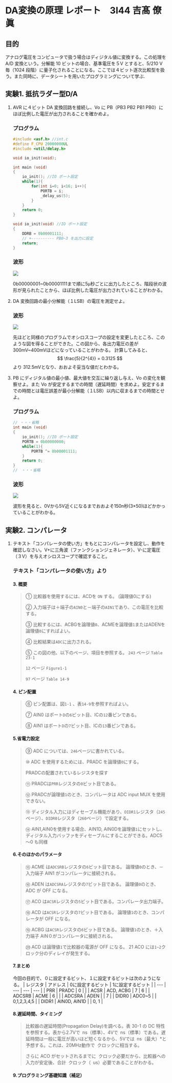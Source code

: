 # DA変換の原理 レポート　3I44 吉髙 僚眞

## 目的
アナログ電圧をコンピュータで扱う場合はディジタル値に変換する。この処理を A/D 変換という。分解能 10 ビットの場合、基準電圧を５V とすると、5/210 V 毎（1024 段階）に量子化されることになる。ここでは４ビット逐次比較型を扱う。また同時に、データシートを用いたプログラミングについて学ぶ.

## 実験1. 抵抗ラダー型D/A

1.  AVR に４ビット DA 変換回路を接続し、Vo に PB（PB3 PB2 PB1 PB0）にほぼ比例した電圧が出力されることを確かめよ。
    
    ### プログラム
    ```c
    #include <asf.h> //int.c
    #define F_CPU 20000000UL
    #include <util/delay.h>

    void io_init(void);

    int main (void)
    {
	    io_init(); //IO ポート設定
	    while(1){
		    for(int i=0; i<16; i++){
			    PORTB = i;
			    _delay_us(5);
		    }
	    }
	    return 0;
    }

    void io_init(void) //IO ポート設定
    {
	    DDRB = 0b00001111;
	    // +---------- PB0~3 を出力に設定
	    return;
    }
    ```

    ### 波形
    <img src="1_1.bmp">

    0b00000001~0b00001111まで順に5μ秒ごとに出力したところ、階段状の波形が見られたことから、ほぼ比例した電圧が出力されていることがわかる。

2.  DA 変換回路の最小分解能（１LSB）の電圧を測定せよ。

    ### 波形
    <img src="1_2.bmp">

    先ほどと同様のプログラムでオシロスコープの設定を変更したところ、このような図を得ることができた。この図から、各出力電圧の差が300mV~400mVほどになっていることがわかる。
    計算してみると、
    $$
    \frac{5}{2^{4}} = 0.3125
    $$
    より 312.5mVとなり、おおよそ妥当な値だとわかる。

3.  PB にディジタル値の最小値、最大値を交互に繰り返し与え、Vo の変化を観察せよ。また Vo が安定するまでの時間（遅延時間）を求めよ。安定するまでの時間とは電圧誤差が最小分解能（１LSB）以内に収まるまでの時間とせよ。

    ### プログラム
    ```c
    // ・・・省略
    int main (void)
    {
	    io_init(); //IO ポート設定
	    PORTB = 0b00000000;
	    while(1){
		    PORTB ^= 0b00001111;
	    }
	    return 0;
    }
    //　・・・省略
    ```

    ### 波形
    <img src="1_3.bmp">

    波形を見ると、0Vから5V近くになるまでおおよそ150n秒(3×50)ほどかかっていることがわかる。

## 実験2. コンパレータ

1. テキスト「コンパレータの使い方」をもとにコンパレータを設定し、動作を確認しなさい。V+に三角波（ファンクションジェネレータ）、V-に定電圧（３V）を与えオシロスコープで確認すること。

    ### テキスト「コンパレータの使い方」より
    #### 3. 概要
    > ① 比較器を使用するには、ACDを `ON` する。 (論理値0にする)
    >
    > ② 入力端子は＋端子の`AIN0`と－端子の`AIN1`であり、この電圧を比較する。
    >
    > ③ 比較するには、ACBGを論理値`0`、ACMEを論理値`1`またはADENを論理値`0`にすればよい。
    >
    > ④ 比較結果は`ADC`に出力される。
    >
    > ⑤ この図の他、以下のページ、項目を参照する。
    >  `243` ページ `Table 23-1`
    >
    >  `12` ページ `Figure1-1`
    >
    >  `97` ページ `Table 14-9`
    >
    #### 4. ピン配置
    > ⑥ ピン配置は、図`1-1` 、表`14-9`を参照すればよい。
    >
    > ⑦ AIN0 はポート`D`の`6`ビット目、ICの`12`番ピンである。
    >
    > ⑧ AIN1 はポート`D`の`7`ビット目、ICの`13`番ピンである。
    >

    #### 5.省電力設定
    > ⑨ ADC については、`246`ページに書かれている。
    >
    > ⑩ ADC を使用するためには、PRADC を論理値`0`にする。
    > 
    > PRADCの配置されているレジスタを探す
    >
    > ⑪ PRADCは`PRR`レジスタの`0`ビット目である。
    >
    > ⑫ PRADCが論理値`1`のとき、コンパレータは ADC input MUX を使用できない。
    >  
    > ⑬ ディジタル入力にはディセーブル機能があり、`DIDR1`レジスタ（`245`ページ）、`DIDR0`レジスタ（`260`ページ）で設定する。
    >
    > ⑭ AIN1,AIN0を使用する場合、AIN1D, AIN0Dを論理値`1`にセットし、ディジタル入力バッファをディセーブルにすることができる。ADC5～0 も同様
    >
    #### 6.そのほかのパラメータ
    > ⑮ ACME は`ADCSRB`レジスタの`6`ビット目である。
    > 論理値`0`のとき、－入力端子 AIN1 がコンパレータに接続される。
    >
    > ⑯ ADEN は`ADCSRA`レジスタの`7`ビット目である。
    > 論理値`0`のとき、ADC が OFF になる。
    >
    > ⑰ ACO は`ACSR`レジスタの`5`ビット目である。コンパレータ出力端子。
    >
    > ⑱ ACD は`ACSR`レジスタの`7`ビット目である。
    > 論理値`1`のとき、コンパレータが OFF になる。
    >
    > ⑲ ACBG は`ACSR`レジスタの`6`ビット目である。
    > 論理値`1`のとき、＋入力端子 AIN０がコンパレータに接続される。
    >
    > ⑳ ACD は論理値`1`で比較器の電源が OFF になる。
    > 21 ACO には`1~2`クロック分のディレイが発生する。
    >
    #### 7.まとめ
    今回の目的で、０に設定するビット、１に設定するビットは次のようになる。
    | レジスタ | アドレス | 0に設定するビット | 1に設定するビット |
    | --- | --- | --- | --- |
    | PRR | PRADC | 0 |     |
    | ACSR | ACD, ACBG | 7 | 6 |
    | ADCSRB | ACME | 6 |     |
    | ADCSRA | ADEN |   | 7 |
    | DIDR0 | ADC0~5 |   | 0,1,2,3,4,5 |
    | DIDR1 | AIN0D, AIN1D |   | 0, 1 |
    #### 8.遅延時間、タイミング

    > 比較器の遅延時間(Propagation Delay)を調べる。表 30-1 の DC 特性を参照する。表から2.7Vで` `ns（標準）、4Vで` `ns（標準）である。遅延時間は一般に電圧が高いほど短くなるから、5Vでは` `ns（最大）*と予想する。これは、20MHz動作で` `クロックに相当する。
    >
    > さらに ACO がセットされるまでに` `クロック必要だから、比較器への入力が安定後、合計` `クロック（` `us）必要であることがわかる。

    #### 9.プログラミング基礎知識（補足）
    